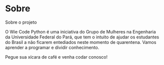 # Sobre
Sobre o projeto

O Wie Code Python é uma iniciativa do Grupo de Mulheres na Engenharia da Universidade Federal do Pará, que tem o intuito de ajudar os estudantes do Brasil a não ficarem entediados neste momento de quarentena. Vamos aprender a programar e dividir conhecimento. 

Pegue sua xícara de café e venha codar conosco!
